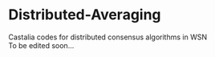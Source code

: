 # Distributed-Averaging
Castalia codes for distributed consensus algorithms in WSN  
To be edited soon...
